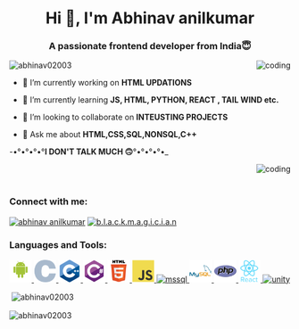 <h1 align="center">Hi 👋, I'm Abhinav anilkumar</h1>
<h3 align="center">A passionate frontend developer from India😇</h3>
<img align="right" alt="coding" src="https://user-images.githubusercontent.com/74038190/271839856-3b4607a1-1cc6-41f1-926f-892ae880e7a5.gif"> 

<p align="left"> <img src="https://komarev.com/ghpvc/?username=abhinav02003&label=Profile%20views&color=0e75b6&style=flat" alt="abhinav02003" /> </p>

- 🔭 I’m currently working on **HTML UPDATIONS**

- 🌱 I’m currently learning **JS, HTML, PYTHON, REACT , TAIL WIND etc.**

- 👯 I’m looking to collaborate on **INTEUSTING PROJECTS**

- 💬 Ask me about **HTML,CSS,SQL,NONSQL,C++**

-•°•°•°•°**I DON'T TALK MUCH 🙃**°•°•°•°•_

<img align="right" alt="coding" src="https://gifdb.com/images/high/programming-angry-punching-keyboard-fw45yh2e39g24ylb.gif"> 
<br> 
<br>
<h3 align="left">Connect with me:</h3>
<p align="left">
<a href="https://linkedin.com/in/abhinav anilkumar" target="blank"><img align="center" src="https://raw.githubusercontent.com/rahuldkjain/github-profile-readme-generator/master/src/images/icons/Social/linked-in-alt.svg" alt="abhinav anilkumar" height="30" width="40" /></a>
<a href="https://instagram.com/b.l.a.c.k.m.a.g.i.c.i.a.n" target="blank"><img align="center" src="https://raw.githubusercontent.com/rahuldkjain/github-profile-readme-generator/master/src/images/icons/Social/instagram.svg" alt="b.l.a.c.k.m.a.g.i.c.i.a.n" height="30" width="40" /></a>
</p>

<h3 align="left">Languages and Tools:</h3>
<p align="left"> <a href="https://developer.android.com" target="_blank" rel="noreferrer"> <img src="https://raw.githubusercontent.com/devicons/devicon/master/icons/android/android-original-wordmark.svg" alt="android" width="40" height="40"/> </a> <a href="https://www.cprogramming.com/" target="_blank" rel="noreferrer"> <img src="https://raw.githubusercontent.com/devicons/devicon/master/icons/c/c-original.svg" alt="c" width="40" height="40"/> </a> <a href="https://www.w3schools.com/cpp/" target="_blank" rel="noreferrer"> <img src="https://raw.githubusercontent.com/devicons/devicon/master/icons/cplusplus/cplusplus-original.svg" alt="cplusplus" width="40" height="40"/> </a> <a href="https://www.w3schools.com/cs/" target="_blank" rel="noreferrer"> <img src="https://raw.githubusercontent.com/devicons/devicon/master/icons/csharp/csharp-original.svg" alt="csharp" width="40" height="40"/> </a> <a href="https://www.w3.org/html/" target="_blank" rel="noreferrer"> <img src="https://raw.githubusercontent.com/devicons/devicon/master/icons/html5/html5-original-wordmark.svg" alt="html5" width="40" height="40"/> </a> <a href="https://developer.mozilla.org/en-US/docs/Web/JavaScript" target="_blank" rel="noreferrer"> <img src="https://raw.githubusercontent.com/devicons/devicon/master/icons/javascript/javascript-original.svg" alt="javascript" width="40" height="40"/> </a> <a href="https://www.microsoft.com/en-us/sql-server" target="_blank" rel="noreferrer"> <img src="https://www.svgrepo.com/show/303229/microsoft-sql-server-logo.svg" alt="mssql" width="40" height="40"/> </a> <a href="https://www.mysql.com/" target="_blank" rel="noreferrer"> <img src="https://raw.githubusercontent.com/devicons/devicon/master/icons/mysql/mysql-original-wordmark.svg" alt="mysql" width="40" height="40"/> </a> <a href="https://www.php.net" target="_blank" rel="noreferrer"> <img src="https://raw.githubusercontent.com/devicons/devicon/master/icons/php/php-original.svg" alt="php" width="40" height="40"/> </a> <a href="https://reactjs.org/" target="_blank" rel="noreferrer"> <img src="https://raw.githubusercontent.com/devicons/devicon/master/icons/react/react-original-wordmark.svg" alt="react" width="40" height="40"/> </a> <a href="https://unity.com/" target="_blank" rel="noreferrer"> <img src="https://www.vectorlogo.zone/logos/unity3d/unity3d-icon.svg" alt="unity" width="40" height="40"/> </a> </p>

<p>&nbsp;<img align="center" src="https://github-readme-stats.vercel.app/api?username=abhinav02003&show_icons=true&locale=en" alt="abhinav02003" /></p>

<p><img align="center" src="https://github-readme-streak-stats.herokuapp.com/?user=abhinav02003&" alt="abhinav02003" /></p>

